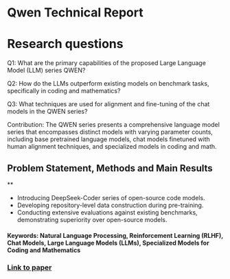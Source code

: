 # Qwen Technical Report

# Research questions
Q1: What are the primary capabilities of the proposed Large Language Model (LLM) series QWEN?

Q2: How do the LLMs outperform existing models on benchmark tasks, specifically in coding and mathematics?

Q3: What techniques are used for alignment and fine-tuning of the chat models in the QWEN series?

Contribution: The QWEN series presents a comprehensive language model series that encompasses distinct models with varying parameter counts, including base pretrained language models, chat models finetuned with human alignment techniques, and specialized models in coding and math.

## Problem Statement, Methods and Main Results
**
* Introducing DeepSeek-Coder series of open-source code models.
* Developing repository-level data construction during pre-training.
* Conducting extensive evaluations against existing benchmarks, demonstrating superiority over open-source models.

#### Keywords: Natural Language Processing, Reinforcement Learning (RLHF), Chat Models, Large Language Models (LLMs), Specialized Models for Coding and Mathematics


### [Link to paper](https://arxiv.org/abs/2309.16609v1)
